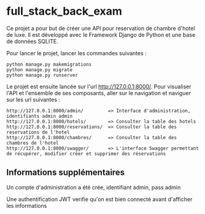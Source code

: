 # full_stack_back_exam

Ce projet a pour but de créer une API pour reservation de chambre d'hotel de luxe.
Il est développé avec le Framework Django de Python et une base de données SQLITE.

Pour lancer le projet, lancer les commandes suivantes :

```
python manage.py makemigrations
python manage.py migrate
python manage.py runserver
```

Le projet est ensuite lancée sur l'url http://127.0.0.1:8000/.
Pour visualiser l'API et l'ensemble de ses composants, aller sur le navigation et naviguer sur les url suivantes :

```
http://127.0.0.1:8000/admin/         => Interface d'administration, identifiants admin admin
http://127.0.0.1:8000/hotels/        => Consulter la table des hotels
http://127.0.0.1:8000/reservations/  => Consulter la table des reservations de l'hotel
http://127.0.0.1:8000/chambres/      => Consulter la table des chambres de l'hotel
http://127.0.0.1:8000/swagger/       => L'interface Swagger permettant de récupérer, modifier créer et supprimer des réservations
```

## Informations supplémentaires

Un compte d'administration a été crée, identifiant admin, pass admin

Une authentification JWT verifie qu'on est bien connecté avant d'afficher les informations
